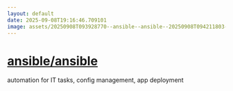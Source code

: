 ```yaml
---
layout: default
date: 2025-09-08T19:16:46.709101
image: assets/20250908T093928770--ansible--ansible--20250908T094211803--cropped.png
---
```


# [ansible/ansible](https://github.com/ansible/ansible)

automation for IT tasks, config management, app deployment
